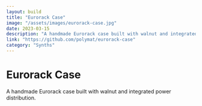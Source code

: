 ```yaml
---
layout: build
title: "Eurorack Case"
image: "/assets/images/eurorack-case.jpg"
date: 2023-03-15
description: "A handmade Eurorack case built with walnut and integrated power distribution."
link: "https://github.com/polymat/eurorack-case"
category: "Synths"
---
```

# Eurorack Case

A handmade Eurorack case built with walnut and integrated power distribution.